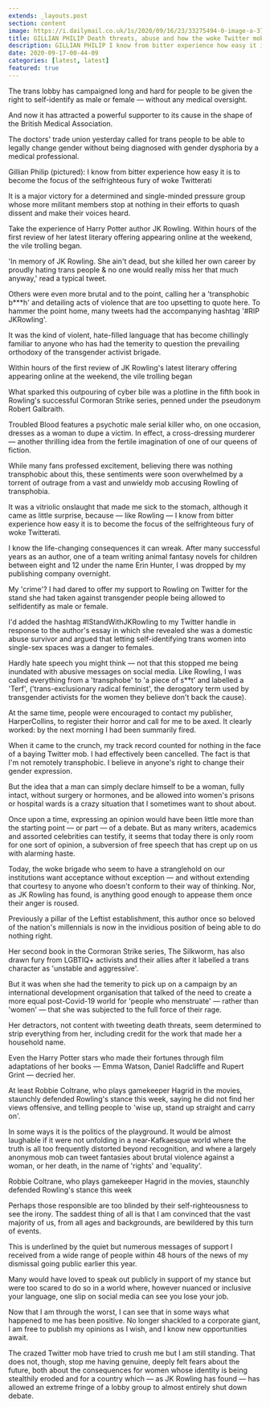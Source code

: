 ```yaml
---
extends: _layouts.post
section: content
image: https://i.dailymail.co.uk/1s/2020/09/16/23/33275494-0-image-a-37_1600295362782.jpg 
title: GILLIAN PHILIP Death threats, abuse and how the woke Twitter mob has killed off basic human decency 
description: GILLIAN PHILIP I know from bitter experience how easy it is to become the focus of the selfrighteous fury of woke Twitterati. 
date: 2020-09-17-00-44-09 
categories: [latest, latest] 
featured: true 
--- 
```

The trans lobby has campaigned long and hard for people to be given the right to self-identify as male or female — without any medical oversight. 

And now it has attracted a powerful supporter to its cause in the shape of the British Medical Association. 

The doctors' trade union yesterday called for trans people to be able to legally change gender without being diagnosed with gender dysphoria by a medical professional. 

Gillian Philip (pictured): I know from bitter experience how easy it is to become the focus of the selfrighteous fury of woke Twitterati

It is a major victory for a determined and single-minded pressure group whose more militant members stop at nothing in their efforts to quash dissent and make their voices heard. 

Take the experience of Harry Potter author JK Rowling. Within hours of the first review of her latest literary offering appearing online at the weekend, the vile trolling began. 

'In memory of JK Rowling. She ain't dead, but she killed her own career by proudly hating trans people & no one would really miss her that much anyway,' read a typical tweet. 

Others were even more brutal and to the point, calling her a 'transphobic b***h' and detailing acts of violence that are too upsetting to quote here. To hammer the point home, many tweets had the accompanying hashtag '#RIP JKRowling'. 

It was the kind of violent, hate-filled language that has become chillingly familiar to anyone who has had the temerity to question the prevailing orthodoxy of the transgender activist brigade. 

Within hours of the first review of JK Rowling's latest literary offering appearing online at the weekend, the vile trolling began

What sparked this outpouring of cyber bile was a plotline in the fifth book in Rowling's successful Cormoran Strike series, penned under the pseudonym Robert Galbraith. 

Troubled Blood features a psychotic male serial killer who, on one occasion, dresses as a woman to dupe a victim. In effect, a cross-dressing murderer — another thrilling idea from the fertile imagination of one of our queens of fiction. 

While many fans professed excitement, believing there was nothing transphobic about this, these sentiments were soon overwhelmed by a torrent of outrage from a vast and unwieldy mob accusing Rowling of transphobia. 

It was a vitriolic onslaught that made me sick to the stomach, although it came as little surprise, because — like Rowling — I know from bitter experience how easy it is to become the focus of the selfrighteous fury of woke Twitterati. 



I know the life-changing consequences it can wreak. After many successful years as an author, one of a team writing animal fantasy novels for children between eight and 12 under the name Erin Hunter, I was dropped by my publishing company overnight. 

My 'crime'? I had dared to offer my support to Rowling on Twitter for the stand she had taken against transgender people being allowed to selfidentify as male or female. 

I'd added the hashtag #IStandWithJKRowling to my Twitter handle in response to the author's essay in which she revealed she was a domestic abuse survivor and argued that letting self-identifying trans women into single-sex spaces was a danger to females. 

Hardly hate speech you might think — not that this stopped me being inundated with abusive messages on social media. Like Rowling, I was called everything from a 'transphobe' to 'a piece of s**t' and labelled a 'Terf', ('trans-exclusionary radical feminist', the derogatory term used by transgender activists for the women they believe don't back the cause). 



At the same time, people were encouraged to contact my publisher, HarperCollins, to register their horror and call for me to be axed. It clearly worked: by the next morning I had been summarily fired. 

When it came to the crunch, my track record counted for nothing in the face of a baying Twitter mob. I had effectively been cancelled. The fact is that I'm not remotely transphobic. I believe in anyone's right to change their gender expression. 

But the idea that a man can simply declare himself to be a woman, fully intact, without surgery or hormones, and be allowed into women's prisons or hospital wards is a crazy situation that I sometimes want to shout about. 

Once upon a time, expressing an opinion would have been little more than the starting point — or part — of a debate. But as many writers, academics and assorted celebrities can testify, it seems that today there is only room for one sort of opinion, a subversion of free speech that has crept up on us with alarming haste. 

Today, the woke brigade who seem to have a stranglehold on our institutions want acceptance without exception — and without extending that courtesy to anyone who doesn't conform to their way of thinking. Nor, as JK Rowling has found, is anything good enough to appease them once their anger is roused. 



Previously a pillar of the Leftist establishment, this author once so beloved of the nation's millennials is now in the invidious position of being able to do nothing right. 

Her second book in the Cormoran Strike series, The Silkworm, has also drawn fury from LGBTIQ+ activists and their allies after it labelled a trans character as 'unstable and aggressive'. 

But it was when she had the temerity to pick up on a campaign by an international development organisation that talked of the need to create a more equal post-Covid-19 world for 'people who menstruate' — rather than 'women' — that she was subjected to the full force of their rage. 

Her detractors, not content with tweeting death threats, seem determined to strip everything from her, including credit for the work that made her a household name. 

Even the Harry Potter stars who made their fortunes through film adaptations of her books — Emma Watson, Daniel Radcliffe and Rupert Grint — decried her. 

At least Robbie Coltrane, who plays gamekeeper Hagrid in the movies, staunchly defended Rowling's stance this week, saying he did not find her views offensive, and telling people to 'wise up, stand up straight and carry on'. 

In some ways it is the politics of the playground. It would be almost laughable if it were not unfolding in a near-Kafkaesque world where the truth is all too frequently distorted beyond recognition, and where a largely anonymous mob can tweet fantasies about brutal violence against a woman, or her death, in the name of 'rights' and 'equality'.  

Robbie Coltrane, who plays gamekeeper Hagrid in the movies, staunchly defended Rowling's stance this week

Perhaps those responsible are too blinded by their self-righteousness to see the irony. The saddest thing of all is that I am convinced that the vast majority of us, from all ages and backgrounds, are bewildered by this turn of events. 

This is underlined by the quiet but numerous messages of support I received from a wide range of people within 48 hours of the news of my dismissal going public earlier this year. 

Many would have loved to speak out publicly in support of my stance but were too scared to do so in a world where, however nuanced or inclusive your language, one slip on social media can see you lose your job. 

Now that I am through the worst, I can see that in some ways what happened to me has been positive. No longer shackled to a corporate giant, I am free to publish my opinions as I wish, and I know new opportunities await. 

The crazed Twitter mob have tried to crush me but I am still standing. That does not, though, stop me having genuine, deeply felt fears about the future, both about the consequences for women whose identity is being stealthily eroded and for a country which — as JK Rowling has found — has allowed an extreme fringe of a lobby group to almost entirely shut down debate. 

